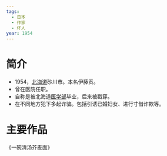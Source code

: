 ```yaml
---
tags:
  - 日本
  - 作家
  - 坏人
year: 1954
---
```

# 简介

- 1954，[北海道](北海道.md)砂川市。本名伊藤贡。
- 曾在医院任职。
- 自称是被北海道[医学部](医学部.md)毕业，后来被戳穿。
- 在不同地方犯下多起诈骗。包括引诱已婚妇女、进行寸借诈欺等。
# 主要作品

《一碗清汤芥麦面》